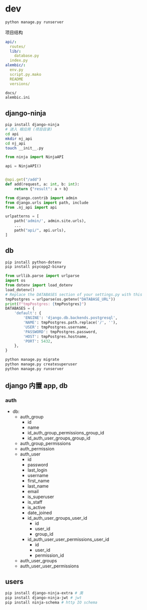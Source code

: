 # dev

```sh
python manage.py runserver
```

项目结构
```yml
api/:
  routes/
  lib/:
    database.py
  index.py
alembic/:
  env.py
  script.py.mako
  README
  versions/
```

```sh
docs/
alembic.ini
```

## django-ninja

```sh
pip install django-ninja
# 进入 根应用 (项目目录)
cd api
mkdir nj_api
cd nj_api
touch __init__.py
```

```python name="api/nj_api/__init__.py"
from ninja import NinjaAPI

api = NinjaAPI()


@api.get("/add")
def add(request, a: int, b: int):
    return {"result": a + b}
```

```python name="api/urls.py"
from django.contrib import admin
from django.urls import path, include
from .nj_api import api

urlpatterns = [
    path('admin/', admin.site.urls),
    ...
    path("api/", api.urls),
]
```

## db
  
```sh
pip install python-dotenv
pip install psycopg2-binary
```

```py name="api/settings.py"
from urllib.parse import urlparse
import os
from dotenv import load_dotenv
load_dotenv()
# Replace the DATABASES section of your settings.py with this
tmpPostgres = urlparse(os.getenv("DATABASE_URL"))
print(f"tmpPostgres: {tmpPostgres}")
DATABASES = {
    'default': {
        'ENGINE': 'django.db.backends.postgresql',
        'NAME': tmpPostgres.path.replace('/', ''),
        'USER': tmpPostgres.username,
        'PASSWORD': tmpPostgres.password,
        'HOST': tmpPostgres.hostname,
        'PORT': 5432,
    },
}
```

```sh
python manage.py migrate
python manage.py createsuperuser
python manage.py runserver
```

## django 内置 app, db

### auth

- db:
  - auth_group
    - id
    - name
    - id_auth_group_permissions_group_id
    - id_auth_user_groups_group_id
  - auth_group_permissions
  - auth_permission
  - auth_user
    - id
    - password
    - last_login
    - username
    - first_name
    - last_name
    - email
    - is_superuser
    - is_staff
    - is_active
    - date_joined
    - id_auth_user_groups_user_id
      - id
      - user_id
      - group_id
    - id_auth_user_user_permissions_user_id
      - id
      - user_id
      - permission_id
  - auth_user_groups
  - auth_user_user_permissions

## users

```sh
pip install django-ninja-extra # 类
pip install django-ninja-jwt # jwt
pip install ninja-schema # http IO schema
```
